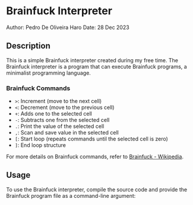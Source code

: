 # Brainfuck Interpreter

Author: Pedro De Oliveira Haro
Date: 28 Dec 2023

## Description

This is a simple Brainfuck interpreter created during my free time. The Brainfuck interpreter is a program that can execute Brainfuck programs, a minimalist programming language.

### Brainfuck Commands

- `>`: Increment (move to the next cell)
- `<`: Decrement (move to the previous cell)
- `+`: Adds one to the selected cell
- `-`: Subtracts one from the selected cell
- `.`: Print the value of the selected cell
- `,`: Scan and save value in the selected cell
- `[`: Start loop (repeats commands until the selected cell is zero)
- `]`: End loop structure

For more details on Brainfuck commands, refer to [Brainfuck - Wikipedia](https://en.wikipedia.org/wiki/Brainfuck).

## Usage

To use the Brainfuck interpreter, compile the source code and provide the Brainfuck program file as a command-line argument:

